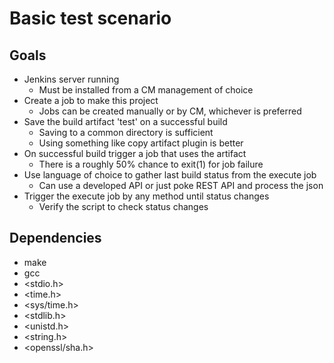 # Basic test scenario 

## Goals

 - Jenkins server running
   - Must be installed from a CM management of choice
 - Create a job to make this project
   - Jobs can be created manually or by CM, whichever is preferred
 - Save the build artifact 'test' on a successful build
   - Saving to a common directory is sufficient
   - Using something like copy artifact plugin is better
 - On successful build trigger a job that uses the artifact
   - There is a roughly 50% chance to exit(1) for job failure
 - Use language of choice to gather last build status from the execute job
   - Can use a developed API or just poke REST API and process the json
 - Trigger the execute job by any method until status changes
   - Verify the script to check status changes

## Dependencies

 - make
 - gcc
 - \<stdio.h\>
 - \<time.h\>
 - \<sys/time.h\>
 - \<stdlib.h\>
 - \<unistd.h\>
 - \<string.h\>
 - \<openssl/sha.h\>



